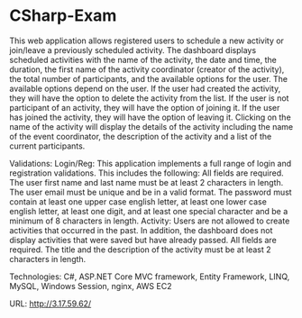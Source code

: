 # CSharp-Exam
This web application allows registered users to schedule a new activity or join/leave a previously scheduled activity. The dashboard displays scheduled activities with the name of the activity, the date and time, the duration, the first name of the activity coordinator (creator of the activity), the total number of participants, and the available options for the user. The available options depend on the user. If the user had created the activity, they will have the option to delete the activity from the list. If the user is not participant of an activity, they will have the option of joining it. If the user has joined the activity, they will have the option of leaving it. Clicking on the name of the activity will display the details of the activity including the name of the event coordinator, the description of the activity and a list of the current participants.

Validations:
Login/Reg: This application implements a full range of login and registration validations. This includes the following: All fields are required. The user first name and last name must be at least 2 characters in length. The user email must be unique and be in a valid format. The password must contain at least one upper case english letter, at least one lower case english letter, at least one digit, and at least one special character and be a minimum of 8 characters in length.
Activity: Users are not allowed to create activities that occurred in the past. In addition, the dashboard does not display activities that were saved but have already passed. All fields are required. The title and the description of the activity must be at least 2 characters in length. 

Technologies:
C#, ASP.NET Core MVC framework, Entity Framework, LINQ, MySQL, Windows Session, nginx, AWS EC2

URL:
http://3.17.59.62/

